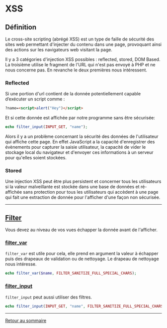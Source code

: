 # XSS

## Définition

Le cross-site scripting (abrégé XSS) est un type de faille de sécurité des sites web permettant d'injecter du contenu dans une page, provoquant ainsi des actions sur les navigateurs web visitant la page.

Il y a 3 catégories d'injection XSS possibles : reflected, stored, DOM Based. La troisième utilise le fragment de l'URL qui n'est pas envoyé à PHP et ne nous concerne pas. En revanche le deux premières nous intéressent.

### Reflected

Si une portion d'url contient de la donnée potentiellement capable d’exécuter un script comme :

```html
?name=<script>alert("Hey")</script>
```

Et si cette donnée est affichée par notre programme sans être sécurisée:

```php
echo filter_input(INPUT_GET, "name");
```

Alors il y a un problème concernant la sécurité des données de l'utilisateur qui affiche cette page. En effet JavaScript a la capacité d'enregistrer des évènements pour capturer la saisie utilisateur, la capacité de vider le stockage local du navigateur et d'envoyer ces informations à un serveur pour qu'elles soient stockées.

### Stored

Une injection XSS peut être plus persistent et concerner tous les utilisateurs si la valeur malveillante est stockée dans une base de données et ré-affichée sans protection pour tous les utilisateurs qui accèdent à une page qui fait une extraction de donnée pour l'afficher d'une façon non sécurisée.

----------

## [Filter](https://www.php.net/manual/fr/filter.filters.php)

Vous devez au niveau de vos vues échapper la donnée avant de l'afficher.

### [filter_var](https://www.php.net/manual/fr/function.filter-var.php)

`filter_var` est utile pour cela, elle prend en argument la valeur à échapper puis des drapeaux de validation ou de nettoyage. Le drapeau de nettoyage nous intéresse.

```php
echo filter_var($name, FILTER_SANITIZE_FULL_SPECIAL_CHARS);
```

### [filter_input](https://www.php.net/manual/fr/function.filter-input.php)

`filter_input` peut aussi utiliser des filtres.

```php
echo filter_input(INPUT_GET, "name", FILTER_SANITIZE_FULL_SPECIAL_CHARS);
```

----------

[Retour au sommaire](00_sommaire.md)